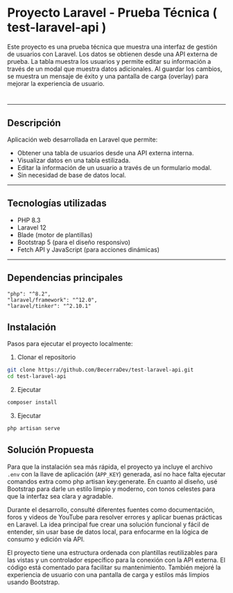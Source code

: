 #  Proyecto Laravel - Prueba Técnica ( test-laravel-api )
Este proyecto es una prueba técnica que muestra una interfaz de gestión de usuarios con Laravel. Los datos se obtienen desde una API externa de prueba. La tabla muestra los usuarios y permite editar su información a través de un modal que muestra datos adicionales. Al guardar los cambios, se muestra un mensaje de éxito y una pantalla de carga (overlay) para mejorar la experiencia de usuario.

#

---

## Descripción

Aplicación web desarrollada en Laravel que permite:

- Obtener una tabla de usuarios desde una API externa interna.
- Visualizar datos en una tabla estilizada.
- Editar la información de un usuario a través de un formulario modal.
- Sin necesidad de base de datos local.

---

## Tecnologías utilizadas

- PHP 8.3
- Laravel 12
- Blade (motor de plantillas)
- Bootstrap 5 (para el diseño responsivo)
- Fetch API y JavaScript (para acciones dinámicas)

---

## Dependencias principales

```
"php": "^8.2",
"laravel/framework": "^12.0",
"laravel/tinker": "^2.10.1"
```
## Instalación

Pasos para ejecutar el proyecto localmente:

1. Clonar el repositorio

```bash
git clone https://github.com/BecerraDev/test-laravel-api.git
cd test-laravel-api
```
2. Ejecutar
```bash
composer install
```
3. Ejecutar
```bash
php artisan serve
```
## Solución Propuesta

Para que la instalación sea más rápida, el proyecto ya incluye el archivo `.env` con la llave de aplicación (`APP_KEY`) generada, así no hace falta ejecutar comandos extra como php artisan key:generate. En cuanto al diseño, usé Bootstrap para darle un estilo limpio y moderno, con tonos celestes para que la interfaz sea clara y agradable.

Durante el desarrollo, consulté diferentes fuentes como documentación, foros y videos de YouTube para resolver errores y aplicar buenas prácticas en Laravel. La idea principal fue crear una solución funcional y fácil de entender, sin usar base de datos local, para enfocarme en la lógica de consumo y edición vía API.

El proyecto tiene una estructura ordenada con plantillas reutilizables para las vistas y un controlador específico para la conexión con la API externa. El código está comentado para facilitar su mantenimiento. También mejoré la experiencia de usuario con una pantalla de carga y estilos más limpios usando Bootstrap.

